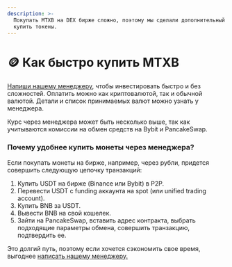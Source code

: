 ```yaml
---
description: >-
  Покупать MTXB на DEX бирже сложно, поэтому мы сделали дополнительный способ
  купить токены.
---
```


# 🪙 Как быстро купить MTXB

[Напиши нашему менеджеру](https://t.me/matrixbotio\_manager), чтобы инвестировать быстро и без сложностей. Оплатить можно как криптовалютой, так и обычной валютой. Детали и список принимаемых валют можно узнать у менеджера.

Курс через менеджера может быть несколько выше, так как учитываются комиссии на обмен средств на Bybit и PancakeSwap.

### Почему удобнее купить монеты через менеджера?

Если покупать монеты на бирже, например, через рубли, придется совершить следующую цепочку транзакций:

1. Купить USDT на бирже (Binance или Bybit) в P2P.
2. Перевести USDT с funding аккаунта на spot (или unified trading account).
3. Купить BNB за USDT.
4. Вывести BNB на свой кошелек.
5. Зайти на PancakeSwap, вставить адрес контракта, выбрать подходящие параметры обмена, совершить транзакцию, подтвердить ее.

Это долгий путь, поэтому если хочется сэкономить свое время, выгоднее [написать нашему менеджеру.](https://t.me/matrixbotio\_manager)

<figure><img src="../.gitbook/assets/telegram.jpg" alt=""><figcaption></figcaption></figure>
